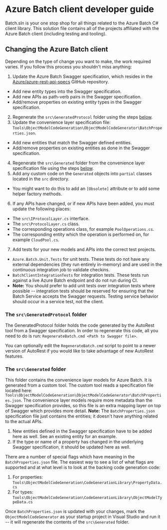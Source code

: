# Azure Batch client developer guide
Batch.sln is your one stop shop for all things related to the Azure Batch C# client library. This solution file contains all of the projects affiliated with the Azure Batch client (including testing and tooling).

## Changing the Azure Batch client
Depending on the type of change you want to make, the work required varies. If you follow this process you shouldn't miss anything:

1. Update the Azure Batch Swagger specification, which resides in the [Azure/azure-rest-api-specs](https://github.com/Azure/azure-rest-api-specs) GitHub repository.
  * Add new entity types into the Swagger specification.
  * Add new APIs as path-verb pairs in the Swagger specification.
  * Add/remove properties on existing entity types in the Swagger specification.
2. Regenerate the `src\GeneratedProtocol` folder using the steps [below](#the-srcgeneratedprotocol-folder).
3. Update the convenience layer specification file: `Tools\ObjectModelCodeGeneration\ObjectModelCodeGenerator\BatchProperties.json`.
  * Add new entities that match the Swagger defined entities.
  * Add/remove properties on existing entities as done in the Swagger specification.
4. Regenerate the `src\Generated` folder from the convenience layer specification file using the steps [below](#the-srcgenerated-folder).
5. Add any custom code on the `Generated` objects into `partial` classes located in the `src` directory.
  * You might want to do this to add an `[Obsolete]` attribute or to add some helper factory methods.
6. If any APIs have changed, or if new APIs have been added, you must update the following places:
  * The `src\IProtocolLayer.cs` interface.
  * The `src\ProtocolLayer.cs` class.  
  * The corresponding operations class, for example `PoolOperations.cs`.
  * The corresponding entity which the operation is performed on, for example `CloudPool.cs`. 
7. Add tests for your new models and APIs into the correct test projects.
  * `Azure.Batch.Unit.Tests` for unit tests. These tests do not have any external dependencies (they run entirely in-memory) and are used in the continuous integration job to validate checkins. 
  * `BatchClientIntegrationTests` for integration tests. These tests run against a live Azure Batch endpoint and do not run during CI.
  * **Note:** You should prefer to add unit tests over integration tests where possible -- integration tests should be reserved for ensuring that the Batch Service accepts the Swagger requests. Testing service behavior should occur in a service test, not the client.

### The `src\GeneratedProtocol` folder
The GeneratedProtocol folder holds the code generated by the AutoRest tool from a Swagger specification. In order to regenerate this code, all you need to do is run: `RegenerateBatch.cmd <Path to Swagger file>`.

You can optionally edit the `RegenerateBatch.cmd` script to point to a newer version of AutoRest if you would like to take advantage of new AutoRest features.

### The `src\Generated` folder
This folder contains the convenience layer models for Azure Batch. It is generated from a custom tool. The custom tool reads a specification file located here: `Tools\ObjectModelCodeGeneration\ObjectModelCodeGenerator\BatchProperties.json`. The convenience layer models require more metadata than the Swagger specification provides, so this file is an extra mapping layer on top of Swagger which provides more detail. **Note:** The `BatchProperties.json` specification file just contains the entities; it doesn't have anything related to the actual APIs. 

1. New entities defined in the Swagger specification have to be added here as well. See an existing entity for an example.
2. If the type or name of a property has changed in the underlying Swagger specification, it should be updated here as well.

There are a number of special flags which have meaning in the `BatchProperties.json` file. The easiest way to see a list of what flags are supported and at what level is to look at the backing code generation code:

1. For properties: `Tools\ObjectModelCodeGeneration\CodeGenerationLibrary\PropertyData.cs` 
2. For types: `Tools\ObjectModelCodeGeneration\CodeGenerationLibrary\ObjectModelTypeData.cs`
 
Once `BatchProperties.json` is updated with your changes, mark the `ObjectModelCodeGenerator` as your startup project in Visual Studio and run it -- it will regenerate the contents of the `src\Generated` folder.

